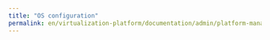 ```yaml
---
title: "OS configuration"
permalink: en/virtualization-platform/documentation/admin/platform-management/node-management/os.html
---
```

